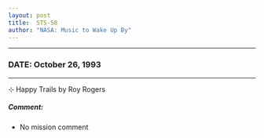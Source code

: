 ```yaml
---
layout: post
title:  STS-58
author: "NASA: Music to Wake Up By"
---
```


----
### DATE: October 26, 1993
----
⊹ Happy Trails by Roy Rogers

##### Comment:
* No mission comment
